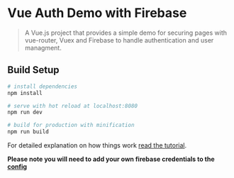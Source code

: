 # Vue Auth Demo with Firebase

> A Vue.js project that provides a simple demo for securing pages with vue-router, Vuex and Firebase to handle authentication and user managment.

## Build Setup

``` bash
# install dependencies
npm install

# serve with hot reload at localhost:8080
npm run dev

# build for production with minification
npm run build
```

For detailed explanation on how things work [read the tutorial](https://medium.freecodecamp.org/managing-user-state-with-vuex-firebase-77eebc64f546).

**Please note you will need to add your own firebase credentials to the [config](https://github.com/garethredfern/vue-auth-demo/blob/master/src/main.js#L10)**
